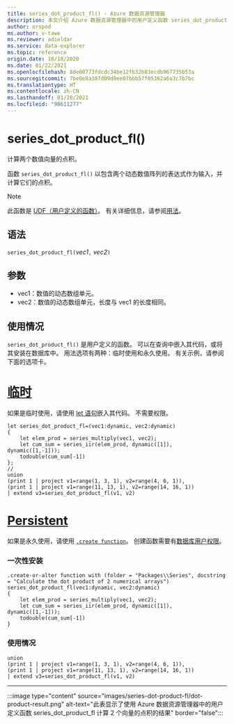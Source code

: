 ```yaml
---
title: series_dot_product_fl() - Azure 数据资源管理器
description: 本文介绍 Azure 数据资源管理器中的用户定义函数 series_dot_product_fl()。
author: orspod
ms.author: v-tawe
ms.reviewer: adieldar
ms.service: data-explorer
ms.topic: reference
origin.date: 10/18/2020
ms.date: 01/22/2021
ms.openlocfilehash: 8de00773fdcdc34be12fb32b83ecdb967735b53a
ms.sourcegitcommit: 7be0e8a387d09d0ee07bbb57f05362a6a3c7b7bc
ms.translationtype: HT
ms.contentlocale: zh-CN
ms.lasthandoff: 01/20/2021
ms.locfileid: "98611277"
---
```

# <a name="series_dot_product_fl"></a>series_dot_product_fl()

计算两个数值向量的点积。

函数 `series_dot_product_fl()` 以包含两个动态数值阵列的表达式作为输入，并计算它们的点积。

> [!NOTE]
> 此函数是 [UDF（用户定义的函数）](../query/functions/user-defined-functions.md)。 有关详细信息，请参阅[用法](#usage)。

## <a name="syntax"></a>语法

`series_dot_product_fl(`*vec1*`,` *vec2*`)`
  
## <a name="arguments"></a>参数

* vec1：数值的动态数组单元。
* vec2：数值的动态数组单元，长度与 vec1 的长度相同。

## <a name="usage"></a>使用情况

`series_dot_product_fl()` 是用户定义的函数。 可以在查询中嵌入其代码，或将其安装在数据库中。 用法选项有两种：临时使用和永久使用。 有关示例，请参阅下面的选项卡。

# <a name="ad-hoc"></a>[临时](#tab/adhoc)

如果是临时使用，请使用 [let 语句](../query/letstatement.md)嵌入其代码。 不需要权限。

<!-- csl: https://help.kusto.chinacloudapi.cn:443/Samples -->
```kusto
let series_dot_product_fl=(vec1:dynamic, vec2:dynamic)
{
    let elem_prod = series_multiply(vec1, vec2);
    let cum_sum = series_iir(elem_prod, dynamic([1]), dynamic([1,-1]));
    todouble(cum_sum[-1])
};
//
union
(print 1 | project v1=range(1, 3, 1), v2=range(4, 6, 1)),
(print 1 | project v1=range(11, 13, 1), v2=range(14, 16, 1))
| extend v3=series_dot_product_fl(v1, v2)
```

# <a name="persistent"></a>[Persistent](#tab/persistent)

如果是永久使用，请使用 [`.create function`](../management/create-function.md)。 创建函数需要有[数据库用户权限](../management/access-control/role-based-authorization.md)。

### <a name="one-time-installation"></a>一次性安装

<!-- csl: https://help.kusto.chinacloudapi.cn:443/Samples -->
```kusto
.create-or-alter function with (folder = "Packages\\Series", docstring = "Calculate the dot product of 2 numerical arrays")
series_dot_product_fl(vec1:dynamic, vec2:dynamic)
{
    let elem_prod = series_multiply(vec1, vec2);
    let cum_sum = series_iir(elem_prod, dynamic([1]), dynamic([1,-1]));
    todouble(cum_sum[-1])
}
```

### <a name="usage"></a>使用情况

<!-- csl: https://help.kusto.chinacloudapi.cn:443/Samples -->
```kusto
union
(print 1 | project v1=range(1, 3, 1), v2=range(4, 6, 1)),
(print 1 | project v1=range(11, 13, 1), v2=range(14, 16, 1))
| extend v3=series_dot_product_fl(v1, v2)
```

---

:::image type="content" source="images/series-dot-product-fl/dot-product-result.png" alt-text="此表显示了使用 Azure 数据资源管理器中的用户定义函数 series_dot_product_fl 计算 2 个向量的点积的结果" border="false":::
